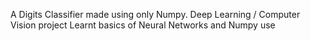 A Digits Classifier made using only Numpy. Deep Learning / Computer Vision project
Learnt basics of Neural Networks and Numpy use
